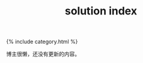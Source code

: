 ﻿---
layout: default
title: solution index
name: solution
category: category
---
{% include category.html %}

博主很懒，还没有更新的内容。
